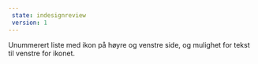 ```yaml
---
 state: indesignreview
 version: 1
---
```

Unummerert liste med ikon på høyre og venstre side, og mulighet for tekst til venstre for ikonet.